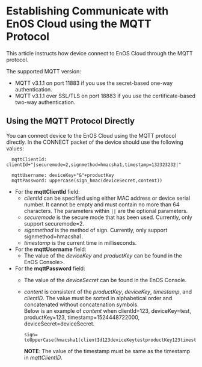 # Establishing Communicate with EnOS Cloud using the MQTT Protocol

This article instructs how device connect to EnOS Cloud through the MQTT protocol.


The supported MQTT version:

- MQTT v3.1.1 on port 11883 if you use the secret-based one-way authentication.
- MQTT v3.1.1 over SSL/TLS on port 18883 if you use the certificate-based two-way authentication.


## Using the MQTT Protocol Directly

You can connect device to the EnOS Cloud using the MQTT protocol directly. In the CONNECT packet of the device should use the following values:


```
  mqttClientId: clientId+"|securemode=2,signmethod=hmacsha1,timestamp=132323232|"

  mqttUsername: deviceKey+"&"+productKey
  mqttPassword: uppercase(sign_hmac(deviceSecret,content))
 ```


 - For the **mqttClientId** field:
   + _clientId_ can be specified using either MAC address or device serial number. It cannot be empty and must contain no more than 64 characters. The parameters within  ``||`` are the optional parameters.
   + _securemode_ is the secure mode that has been used. Currently, only support securemode=2.
   + _signmethod_ is the method of sign. Currently, only support signmethod=hmacsha1.
   + _timestamp_ is the current time in milliseconds.
 - For the **mqttUsername** field:
   + The value of the _deviceKey_ and _productKey_ can be found in the EnOS Console>.
 - For the **mqttPassword** field:
   + The value of the _deviceSecret_ can be found in the EnOS Console.
   + _content_ is consistent of the _productKey_, _deviceKey_, _timestamp_, and _clientID_. The value must be sorted in alphabetical order and concatenated without concatenation symbols.  
     Below is an example of _content_ when clientId=123, deviceKey=test, productKey=123, timestamp=1524448722000, deviceSecret=deviceSecret.
     ```
     sign= toUpperCase(hmacsha1(clientId123deviceKeytestproductKey123timestamp1524448722000deviceSecret))
     ```

     **NOTE**: The value of the timestamp must be same as the timestamp in _mqttClientID_.
